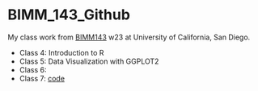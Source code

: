 # BIMM_143_Github
My class work from [BIMM143](https://bioboot.github.io/bimm143_W23/) w23 at University of California, San Diego.

- Class 4: Introduction to R
- Class 5: Data Visualization with GGPLOT2
- Class 6: 
- Class 7: [code](https://github.com/Patricyoung1106/BIMM_143_Github/blob/main/Class07/BIMM143%20Lab%2007.qmd)

